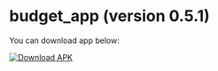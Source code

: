 # budget_app (version 0.5.1)

You can download app below:

[![Download APK](https://img.shields.io/badge/Download-APK-blue?logo=android&logoColor=white)](https://github.com/tomrat04/budget_app/releases/download/0.5.1/app-release.apk)
